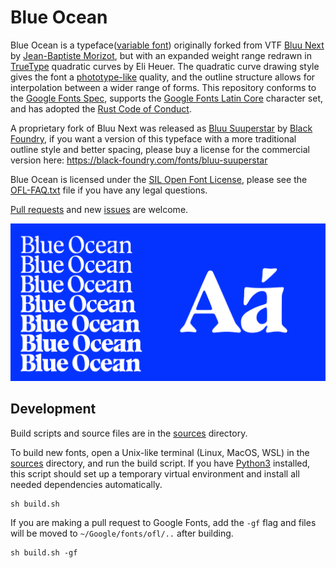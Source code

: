 # Blue Ocean
Blue Ocean is a typeface([variable font](https://en.wikipedia.org/wiki/Variable_fonts)) originally forked from VTF [Bluu Next](https://velvetyne.fr/fonts/bluu/) by [Jean-Baptiste Morizot](https://github.com/jbmorizot/BluuNext), but with an expanded weight range redrawn in [TrueType](https://en.wikipedia.org/wiki/TrueType#Outlines) quadratic curves by Eli Heuer. The quadratic curve drawing style gives the font a [phototype-like](https://en.wikipedia.org/wiki/Phototypesetting) quality, and the outline structure allows for interpolation between a wider range of forms. This repository conforms to the [Google Fonts Spec](https://github.com/googlefonts/gf-docs/tree/master/Spec), supports the [Google Fonts Latin Core](CHARACTER_SET.txt) character set, and has adopted the [Rust Code of Conduct](https://www.rust-lang.org/policies/code-of-conduct).

A proprietary fork of Bluu Next was released as [Bluu Suuperstar](https://black-foundry.com/fonts/bluu-suuperstar) by [Black Foundry](https://black-foundry.com), if you want a version of this typeface with a more traditional outline style and better spacing, please buy a license for the commercial version here: https://black-foundry.com/fonts/bluu-suuperstar

Blue Ocean is licensed under the [SIL Open Font License](OFL.txt), please see the [OFL-FAQ.txt](OFL-FAQ.txt) file if you have any legal questions.

[Pull requests](https://github.com/eliheuer/blue-ocean/pulls) and new [issues](https://github.com/eliheuer/blue-ocean/issues) are welcome.

![Sample](documentation/drawbot/variable-font-specimen-001-alpha.gif)

## Development

Build scripts and source files are in the [sources](sources) directory.

To build new fonts, open a Unix-like terminal (Linux, MacOS, WSL) in the [sources](sources) directory, and run the build script. If you have [Python3](https://www.python.org/) installed, this script should set up a temporary virtual environment and install all needed dependencies automatically.
```
sh build.sh
```
If you are making a pull request to Google Fonts, add the `-gf` flag and files will be moved to `~/Google/fonts/ofl/..` after building.
```
sh build.sh -gf
```
